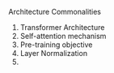 
Architecture Commonalities

1. Transformer Architecture
2. Self-attention mechanism
3. Pre-training objective
4. Layer Normalization
5. 